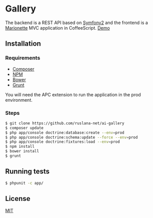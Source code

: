# Gallery

The backend is a REST API based on [Symfony2](http://symfony.com)
and the frontend is a [Marionette](http://marionettejs.com) MVC application in CoffeeScript.
[Demo](http://gallery.zap.center/)

## Installation

### Requirements

- [Composer](https://getcomposer.org/download)
- [NPM](https://www.npmjs.org)
- [Bower](http://bower.io)
- [Grunt](http://gruntjs.com)

You will need the APC extension to run the application in the prod environment.

### Steps

```bash
$ git clone https://github.com/ruslana-net/ai-gallery
$ composer update
$ php app/console doctrine:database:create --env=prod
$ php app/console doctrine:schema:update --force --env=prod
$ php app/console doctrine:fixtures:load --env=prod
$ npm install
$ bower install
$ grunt
```

## Running tests

```bash
$ phpunit -c app/
```

## License

[MIT](https://github.com/ruslana-net/ai-gallery/blob/master/LICENSE)